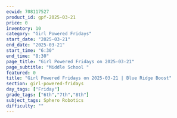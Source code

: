 ```yaml
---
ecwid: 708117527
product_id: gpf-2025-03-21
price: 0
inventory: 10
category: "Girl Powered Fridays"
start_date: "2025-03-21"
end_date: "2025-03-21"
start_time: "6:30"
end_time: "8:30"
page_title: "Girl Powered Fridays on 2025-03-21"
page_subtitle: "Middle School "
featured: 0
title: "Girl Powered Fridays on 2025-03-21 | Blue Ridge Boost"
section: girl-powered-fridays
day_tags: ["Friday"]
grade_tags: ["6th","7th","8th"]
subject_tags: Sphero Robotics
difficulty: ""
---
```


